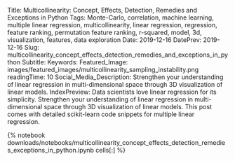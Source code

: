 Title: Multicollinearity:  Concept, Effects, Detection, Remedies and Exceptions in Python
Tags: Monte-Carlo, correlation, machine learning, multiple linear regression, multicollinearity, linear regression, regression, feature ranking, permutation feature ranking, r-squared, model, 3d, visualization, features, data exploration
Date: 2019-12-16
DatePrev: 2019-12-16
Slug: multicollinearity_concept_effects_detection_remedies_and_exceptions_in_python
Subtitle:
Keywords: 
Featured_Image: images/featured_images/multicollinearity_sampling_instability.png
readingTime: 10
Social_Media_Description: Strengthen your understanding of linear regression in multi-dimensional space through 3D visualization of linear models.
IndexPreview: Data scientists love linear regression for its simplicity. Strengthen your understanding of linear regression in multi-dimensional space through 3D visualization of linear models. This post comes with detailed scikit-learn code snippets for multiple linear regression. 

{% notebook downloads/notebooks/multicollinearity_concept_effects_detection_remedies_exceptions_in_python.ipynb cells[:] %}


